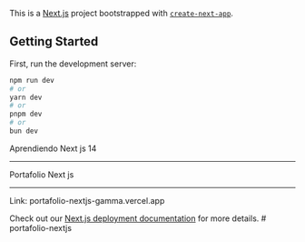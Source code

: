 This is a [Next.js](https://nextjs.org/) project bootstrapped with [`create-next-app`](https://github.com/vercel/next.js/tree/canary/packages/create-next-app).

## Getting Started

First, run the development server:

```bash
npm run dev
# or
yarn dev
# or
pnpm dev
# or
bun dev
```

Aprendiendo Next js 14 <hr>
Portafolio Next js <hr>
Link: portafolio-nextjs-gamma.vercel.app


Check out our [Next.js deployment documentation](https://nextjs.org/docs/deployment) for more details.
#   p o r t a f o l i o - n e x t j s 
 
 
